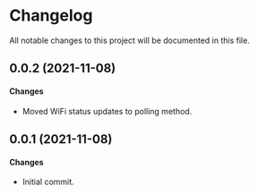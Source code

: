 # Changelog

All notable changes to this project will be documented in this file.

## 0.0.2 (2021-11-08)

#### Changes

- Moved WiFi status updates to polling method.

## 0.0.1 (2021-11-08)

#### Changes

- Initial commit.
